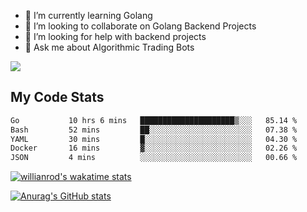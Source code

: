 
- 🌱 I’m currently learning Golang
- 👯 I’m looking to collaborate on Golang Backend Projects
- 🤔 I’m looking for help with backend projects
- 💬 Ask me about Algorithmic Trading Bots

![](https://github-profile-trophy.vercel.app/?username=kevinbarrero)

## My Code Stats

<!--START_SECTION:waka-->

```txt
Go           10 hrs 6 mins   █████████████████████▒░░░   85.14 %
Bash         52 mins         ██░░░░░░░░░░░░░░░░░░░░░░░   07.38 %
YAML         30 mins         █░░░░░░░░░░░░░░░░░░░░░░░░   04.30 %
Docker       16 mins         ▓░░░░░░░░░░░░░░░░░░░░░░░░   02.26 %
JSON         4 mins          ░░░░░░░░░░░░░░░░░░░░░░░░░   00.66 %
```

<!--END_SECTION:waka-->

[![willianrod's wakatime stats](https://github-readme-stats.vercel.app/api/wakatime?username=holdandup&layout=compact&theme=react&custom_title=Wakatime%20All%20Time%20Stats&langs_count=8)](https://github.com/anuraghazra/github-readme-stats)

[![Anurag's GitHub stats](https://github-readme-stats.vercel.app/api?username=Kevinbarrero)](https://github.com/anuraghazra/github-readme-stats)




